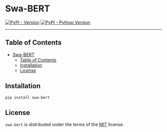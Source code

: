 # Swa-BERT

[![PyPI - Version](https://img.shields.io/pypi/v/swa-bert.svg)](https://pypi.org/project/swa-bert)
[![PyPI - Python Version](https://img.shields.io/pypi/pyversions/swa-bert.svg)](https://pypi.org/project/swa-bert)

---

## Table of Contents

- [Swa-BERT](#swa-bert)
  - [Table of Contents](#table-of-contents)
  - [Installation](#installation)
  - [License](#license)

## Installation

```console
pip install swa-bert
```

## License

`swa-bert` is distributed under the terms of the [MIT](https://spdx.org/licenses/MIT.html) license.
